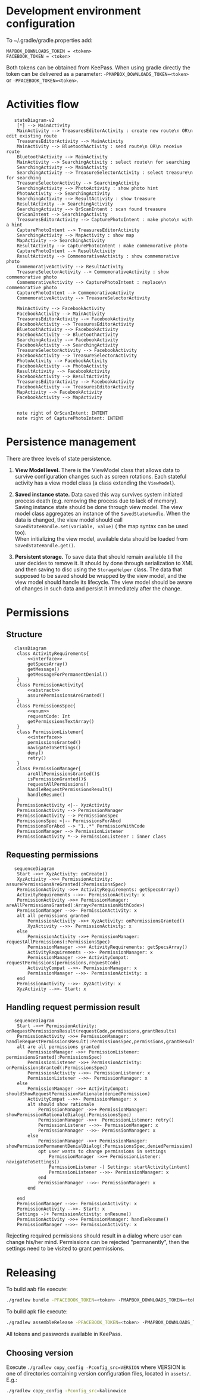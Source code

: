 

# Development environment configuration

To ~/.gradle/gradle.properties add:

```
MAPBOX_DOWNLOADS_TOKEN = <token>
FACEBOOK_TOKEN = <token>
```

Both tokens can be obtained from KeePass.
When using gradle directly the token can be delivered as a parameter: `-PMAPBOX_DOWNLOADS_TOKEN=<token>` or `-PFACEBOOK_TOKEN=<token>`.

# Activities flow

```mermaid
   stateDiagram-v2
    [*] --> MainActivity
    MainActivity --> TreasuresEditorActivity : create new route\n OR\n edit existing route
    TreasuresEditorActivity --> MainActivity
    MainActivity --> BluetoothActivity : send route\n OR\n receive route
    BluetoothActivity --> MainActivity
    MainActivity --> SearchingActivity : select route\n for searching
    SearchingActivity --> MainActivity
    SearchingActivity --> TreasureSelectorActivity : select treasure\n for searching
    TreasureSelectorActivity --> SearchingActivity
    SearchingActivity --> PhotoActivity : show photo hint
    PhotoActivity --> SearchingActivity
    SearchingActivity --> ResultActivity : show treasure
    ResultActivity --> SearchingActivity
    SearchingActivity --> QrScanIntent : scan found treasure
    QrScanIntent --> SearchingActivity
    TreasuresEditorActivity --> CapturePhotoIntent : make photo\n with a hint
    CapturePhotoIntent --> TreasuresEditorActivity
    SearchingActivity --> MapActivity : show map
    MapActivity --> SearchingActivity
    ResultActivity --> CapturePhotoIntent : make commemorative photo
    CapturePhotoIntent --> ResultActivity
    ResultActivity --> CommemorativeActivity : show commemorative photo
    CommemorativeActivity --> ResultActivity
    TreasureSelectorActivity --> CommemorativeActivity : show commemorative photo
    CommemorativeActivity --> CapturePhotoIntent : replace\n commemorative photo
    CapturePhotoIntent --> CommemorativeActivity
    CommemorativeActivity --> TreasureSelectorActivity

    MainActivity --> FacebookActivity
    FacebookActivity --> MainActivity
    TreasuresEditorActivity --> FacebookActivity
    FacebookActivity --> TreasuresEditorActivity
    BluetoothActivity --> FacebookActivity
    FacebookActivity --> BluetoothActivity
    SearchingActivity --> FacebookActivity
    FacebookActivity --> SearchingActivity
    TreasureSelectorActivity --> FacebookActivity
    FacebookActivity --> TreasureSelectorActivity
    PhotoActivity --> FacebookActivity
    FacebookActivity --> PhotoActivity
    ResultActivity --> FacebookActivity
    FacebookActivity --> ResultActivity
    TreasuresEditorActivity --> FacebookActivity
    FacebookActivity --> TreasuresEditorActivity
    MapActivity --> FacebookActivity
    FacebookActivity --> MapActivity

    
    note right of QrScanIntent: INTENT
    note right of CapturePhotoIntent: INTENT
```

# Persistence management

There are three levels of state persistence.

1. **View Model level.** There is the ViewModel class that allows data to survive configuration changes such as screen rotations. Each stateful activity has a view model class (a
   class extending the `ViewModel`).

2. **Saved instance state.** Data saved this way survives system initiated process death (e.g. removing the process due to lack of memory). Saving instance state should be done
   through view model. The view model class aggregates an instance of the `SavedStateHandle`. When the data is changed, the view model should
   call `SavedStateHandle.set(variable, value)` (
   the map syntax can be used too).  
   When initializing the view model, available data should be loaded from `SavedStateHandle.get()`.

3. **Persistent storage.** To save data that should remain available till the user decides to remove it. It should by done through serialization to XML and then saving to disc
   using the `StorageHelper` class. The data that supposed to be saved should be wrapped by the view model, and the view model should handle its lifecycle. The view model should be
   aware of changes in such data and persist it immediately after the change.

# Permissions

## Structure

```mermaid
   classDiagram
    class ActivityRequirements{
        <<interface>>
        getSpecsArray()
        getMessage()
        getMessageForPermanentDenial()
    }
    class PermissionActivity{
        <<abstract>>
        assurePermissionsAreGranted()
    }
    class PermissionsSpec{
        <<enum>>
        requestCode: Int
        getPermissionsTextArray()
    }
    class PermissionListener{
        <<interface>>
        permissionsGranted()
        navigateToSettings()
        deny()
        retry()
    }
    class PermissionManager{
        areAllPermissionsGranted()$
        isPermissionGranted()$
        requestAllPermissions()
        handleRequestPermissionsResult()
        handleResume()
    }
    PermissionActivity <|-- XyzActivity
    PermissionActivity --> PermissionManager
    PermissionActivity --> PermissionsSpec
    PermissionsSpec <|-- PermissionsForAbcd
    PermissionsForAbcd --> "1..*" PermissionWithCode
    PermissionManager --> PermissionListener
    PermissionActivity *--> PermissionListener : inner class
```

## Requesting permissions

```mermaid
   sequenceDiagram
    Start ->>+ XyzActivity: onCreate()
    XyzActivity ->>+ PermissionActivity: assurePermissionsAreGranted(:PermissionsSpec)
    PermissionActivity ->>+ ActivityRequirements: getSpecsArray()
    ActivityRequirements -->>- PermissionActivity: x
    PermissionActivity ->>+ PermissionManager: areAllPermissionsGranted(:Array<PermissionWithCode>)
    PermissionManager -->>- PermissionActivity: x
    alt all permissions granted
        PermissionActivity ->>+ XyzActivity: onPermissionsGranted()
        XyzActivity -->>- PermissionActivity: x
    else
        PermissionActivity ->>+ PermissionManager: requestAllPermissions(:PermissionsSpec)
        PermissionManager ->>+ ActivityRequirements: getSpecsArray()
        ActivityRequirements -->>- PermissionManager: x
        PermissionManager ->>+ ActivityCompat: requestPermissions(permissions,requestCode)
        ActivityCompat -->>- PermissionManager: x
        PermissionManager -->>- PermissionActivity: x
    end
    PermissionActivity -->>- XyzActivity: x
    XyzActivity -->>- Start: x
```

## Handling request permission result

```mermaid
   sequenceDiagram
    Start ->>+ PermissionActivity: onRequestPermissionsResult(requestCode,permissions,grantResults)
    PermissionActivity ->>+ PermissionManager: handleRequestPermissionsResult(:PermissionsSpec,permissions,grantResults)
    alt are all permissions granted
        PermissionManager ->>+ PermissionListener: permissionsGranted(:PermissionsSpec)
        PermissionListener ->>+ PermissionActivity: onPermissionsGranted(:PermissionsSpec)
        PermissionActivity -->>- PermissionListener: x
        PermissionListener -->>- PermissionManager: x
    else
        PermissionManager ->>+ ActivityCompat: shouldShowRequestPermissionRationale(deniedPermission)
        ActivityCompat -->>- PermissionManager: x
        alt should show rationale
            PermissionManager ->>+ PermissionManager: showPermissionRationaleDialog(:PermissionsSpec)
            PermissionManager ->>+  PermissionListener: retry()
            PermissionListener -->>- PermissionManager: x
            PermissionManager -->>- PermissionManager: x
        else
            PermissionManager ->>+ PermissionManager: showPermissionPermanentDenialDialog(:PermissionsSpec,deniedPermission)
            opt user wants to change permissions in settings
                PermissionManager ->>+ PermissionListener: navigateToSettings()
                PermissionListener -) Settings: startActivity(intent)
                PermissionListener -->>- PermissionManager: x
            end
            PermissionManager -->>- PermissionManager: x
        end

    end
    PermissionManager -->>- PermissionActivity: x
    PermissionActivity -->>- Start: x
    Settings -)+ PermissionActivity: onResume()
    PermissionActivity ->>+ PermissionManager: handleResume()
    PermissionManager -->>- PermissionActivity: x
```

Rejecting required permissions should result in a dialog where user can change his/her mind. Permissions can be rejected "permanently", then the settings need to be visited to
grant permissions.

# Releasing

To build aab file execute:

```bash
./gradlew bundle -PFACEBOOK_TOKEN=<token> -PMAPBOX_DOWNLOADS_TOKEN=<token> -PRELEASE_KEY_PASSWORD=<pass> -PRELEASE_STORE_PASSWORD=<pass>
```

To build apk file execute:

```bash
./gradlew assembleRelease -PFACEBOOK_TOKEN=<token> -PMAPBOX_DOWNLOADS_TOKEN=<token> -PRELEASE_KEY_PASSWORD=<pass> -PRELEASE_STORE_PASSWORD=<pass>
```

All tokens and passwords available in KeePass.

## Choosing version

Execute `./gradlew copy_config -Pconfig_src=VERSION` where VERSION is one of directories containing version configuration files, located in `assets/`.
E.g.:
```bash
./gradlew copy_config -Pconfig_src=kalinowice
```